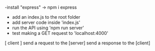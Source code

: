 

-install "express" -> npm i express

- add an index.js to the root folder
- add server code inside 'index.js'
- run the API using 'npm run server'
- test making a GET request to 'localhost:4000'

[ client ] send a request to the   [server] send a response to the [client]